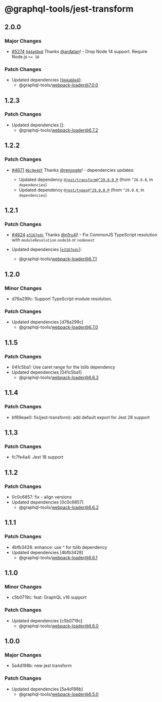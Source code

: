 # @graphql-tools/jest-transform

## 2.0.0

### Major Changes

- [#5274](https://github.com/ardatan/graphql-tools/pull/5274) [`944a68e8`](https://github.com/ardatan/graphql-tools/commit/944a68e8becf9c86b4c97fd17c372d98a285b955) Thanks [@ardatan](https://github.com/ardatan)! - Drop Node 14 support. Require Node.js `>= 16`

### Patch Changes

- Updated dependencies [[`944a68e8`](https://github.com/ardatan/graphql-tools/commit/944a68e8becf9c86b4c97fd17c372d98a285b955)]:
  - @graphql-tools/webpack-loader@7.0.0

## 1.2.3

### Patch Changes

- Updated dependencies []:
  - @graphql-tools/webpack-loader@6.7.2

## 1.2.2

### Patch Changes

- [#4671](https://github.com/ardatan/graphql-tools/pull/4671) [`96c9e4df`](https://github.com/ardatan/graphql-tools/commit/96c9e4dff2866776661b992b9e481c4eabfcf2a0) Thanks [@renovate](https://github.com/apps/renovate)! - dependencies updates:

  - Updated dependency [`@jest/transform@^29.0.0` ↗︎](https://www.npmjs.com/package/@jest/transform/v/null) (from `^28.0.0`, in `dependencies`)
  - Updated dependency [`@jest/types@^29.0.0` ↗︎](https://www.npmjs.com/package/@jest/types/v/null) (from `^28.0.0`, in `dependencies`)

## 1.2.1

### Patch Changes

- [#4624](https://github.com/ardatan/graphql-tools/pull/4624) [`e3167edc`](https://github.com/ardatan/graphql-tools/commit/e3167edc98172fda88ce2306c10c7d4a23d91d67) Thanks [@n1ru4l](https://github.com/n1ru4l)! - Fix CommonJS TypeScript resolution with `moduleResolution` `node16` or `nodenext`

- Updated dependencies [[`e3167edc`](https://github.com/ardatan/graphql-tools/commit/e3167edc98172fda88ce2306c10c7d4a23d91d67)]:
  - @graphql-tools/webpack-loader@6.7.1

## 1.2.0

### Minor Changes

- d76a299c: Support TypeScript module resolution.

### Patch Changes

- Updated dependencies [d76a299c]
  - @graphql-tools/webpack-loader@6.7.0

## 1.1.5

### Patch Changes

- 041c5ba1: Use caret range for the tslib dependency
- Updated dependencies [041c5ba1]
  - @graphql-tools/webpack-loader@6.6.3

## 1.1.4

### Patch Changes

- bf89eae0: fix(jest-transform): add default export for Jest 28 support

## 1.1.3

### Patch Changes

- fc7fe4a4: Jest 18 support

## 1.1.2

### Patch Changes

- 0c0c6857: fix - align versions
- Updated dependencies [0c0c6857]
  - @graphql-tools/webpack-loader@6.6.2

## 1.1.1

### Patch Changes

- 4bfb3428: enhance: use ^ for tslib dependency
- Updated dependencies [4bfb3428]
  - @graphql-tools/webpack-loader@6.6.1

## 1.1.0

### Minor Changes

- c5b0719c: feat: GraphQL v16 support

### Patch Changes

- Updated dependencies [c5b0719c]
  - @graphql-tools/webpack-loader@6.6.0

## 1.0.0

### Major Changes

- 5a4d198b: new jest transform

### Patch Changes

- Updated dependencies [5a4d198b]
  - @graphql-tools/webpack-loader@6.5.0
